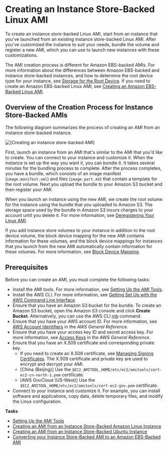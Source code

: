 # Creating an Instance Store\-Backed Linux AMI<a name="creating-an-ami-instance-store"></a>

To create an instance store\-backed Linux AMI, start from an instance that you've launched from an existing instance store\-backed Linux AMI\. After you've customized the instance to suit your needs, bundle the volume and register a new AMI, which you can use to launch new instances with these customizations\.

The AMI creation process is different for Amazon EBS\-backed AMIs\. For more information about the differences between Amazon EBS\-backed and instance store\-backed instances, and how to determine the root device type for your instance, see [Storage for the Root Device](ComponentsAMIs.md#storage-for-the-root-device)\. If you need to create an Amazon EBS\-backed Linux AMI, see [Creating an Amazon EBS\-Backed Linux AMI](creating-an-ami-ebs.md)\.

## Overview of the Creation Process for Instance Store\-Backed AMIs<a name="process-creating-an-ami-instance-store"></a>

The following diagram summarizes the process of creating an AMI from an instance store\-backed instance\.

![\[Creating an instance store-backed AMI\]](http://docs.aws.amazon.com/AWSEC2/latest/UserGuide/images/ami_create_instance_store.png)

First, launch an instance from an AMI that's similar to the AMI that you'd like to create\. You can connect to your instance and customize it\. When the instance is set up the way you want it, you can bundle it\. It takes several minutes for the bundling process to complete\. After the process completes, you have a bundle, which consists of an image manifest \(`image.manifest.xml`\) and files \(`image.part.`*xx*\) that contain a template for the root volume\. Next you upload the bundle to your Amazon S3 bucket and then register your AMI\.

When you launch an instance using the new AMI, we create the root volume for the instance using the bundle that you uploaded to Amazon S3\. The storage space used by the bundle in Amazon S3 incurs charges to your account until you delete it\. For more information, see [Deregistering Your Linux AMI](deregister-ami.md)\.

If you add instance store volumes to your instance in addition to the root device volume, the block device mapping for the new AMI contains information for these volumes, and the block device mappings for instances that you launch from the new AMI automatically contain information for these volumes\. For more information, see [Block Device Mapping](block-device-mapping-concepts.md)\.

## Prerequisites<a name="bundle-ami-prerequisites"></a>

Before you can create an AMI, you must complete the following tasks:
+ Install the AMI tools\. For more information, see [Setting Up the AMI Tools](set-up-ami-tools.md)\.
+ Install the AWS CLI\. For more information, see [Getting Set Up with the AWS Command Line Interface](https://docs.aws.amazon.com/cli/latest/userguide/cli-chap-getting-set-up.html)\.
+ Ensure that you have an Amazon S3 bucket for the bundle\. To create an Amazon S3 bucket, open the Amazon S3 console and click **Create Bucket**\. Alternatively, you can use the AWS CLI [mb](https://docs.aws.amazon.com/cli/latest/reference/s3/mb.html) command\.
+ Ensure that you have your AWS account ID\. For more information, see [AWS Account Identifiers](https://docs.aws.amazon.com/general/latest/gr/acct-identifiers.html) in the *AWS General Reference*\.
+ Ensure that you have your access key ID and secret access key\. For more information, see [Access Keys](https://docs.aws.amazon.com/general/latest/gr/aws-sec-cred-types.html#access-keys-and-secret-access-keys) in the *AWS General Reference*\.
+ Ensure that you have an X\.509 certificate and corresponding private key\.
  + If you need to create an X\.509 certificate, see [Managing Signing Certificates](set-up-ami-tools.md#ami-tools-managing-certs)\. The X\.509 certificate and private key are used to encrypt and decrypt your AMI\.
  + \[China \(Beijing\)\] Use the `$EC2_AMITOOL_HOME/etc/ec2/amitools/cert-ec2-cn-north-1.pem` certificate\.
  + \[AWS GovCloud \(US\-West\)\] Use the `$EC2_AMITOOL_HOME/etc/ec2/amitools/cert-ec2-gov.pem` certificate\.
+ Connect to your instance and customize it\. For example, you can install software and applications, copy data, delete temporary files, and modify the Linux configuration\.

**Tasks**
+ [Setting Up the AMI Tools](set-up-ami-tools.md)
+ [Creating an AMI from an Instance Store\-Backed Amazon Linux Instance](create-instance-store-ami.md#amazon_linux_instructions)
+ [Creating an AMI from an Instance Store\-Backed Ubuntu Instance](create-instance-store-ami.md#ubuntu_instructions)
+ [Converting your Instance Store\-Backed AMI to an Amazon EBS\-Backed AMI](Using_ConvertingS3toEBS.md)